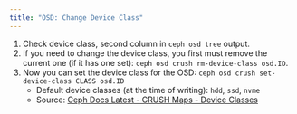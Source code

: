 ```yaml
---
title: "OSD: Change Device Class"
---
```


1. Check device class, second column in `ceph osd tree` output.
2. If you need to change the device class, you first must remove the current one (if it has one set): `ceph osd crush rm-device-class osd.ID`.
3. Now you can set the device class for the OSD: `ceph osd crush set-device-class CLASS osd.ID`
   * Default device classes (at the time of writing): `hdd`, `ssd`, `nvme`
   * Source: [Ceph Docs Latest - CRUSH Maps - Device Classes](https://docs.ceph.com/en/latest/rados/operations/crush-map/#device-classes)
